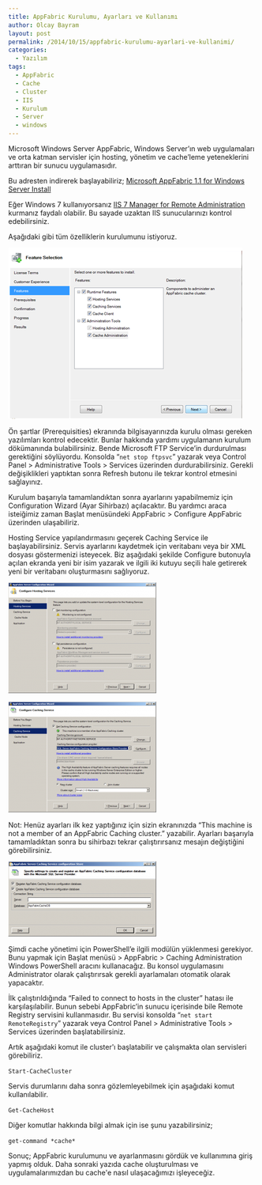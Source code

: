 ```yaml
---
title: AppFabric Kurulumu, Ayarları ve Kullanımı
author: Olcay Bayram
layout: post
permalink: /2014/10/15/appfabric-kurulumu-ayarlari-ve-kullanimi/
categories:
  - Yazılım
tags:
  - AppFabric
  - Cache
  - Cluster
  - IIS
  - Kurulum
  - Server
  - windows
---
```

Microsoft Windows Server AppFabric, Windows Server&#8217;ın web uygulamaları ve orta katman servisler için hosting, yönetim ve cache&#8217;leme yeteneklerini arttıran bir sunucu uygulamasıdır.

Bu adresten indirerek başlayabiliriz; <a href="http://www.microsoft.com/en-us/download/details.aspx?id=27115" target="_blank">Microsoft AppFabric 1.1 for Windows Server Install</a>

Eğer Windows 7 kullanıyorsanız <a href="http://go.microsoft.com/fwlink/?LinkId=182018" target="_blank">IIS 7 Manager for Remote Administration</a> kurmanız faydalı olabilir. Bu sayade uzaktan IIS sunucularınızı kontrol edebilirsiniz.

Aşağıdaki gibi tüm özelliklerin kurulumunu istiyoruz.

![Birinci adım](/wp-content/uploads/2014/10/Step1.png)

Ön şartlar (Prerequisities) ekranında bilgisayarınızda kurulu olması gereken yazılımları kontrol edecektir. Bunlar hakkında yardımı uygulamanın kurulum dökümanında bulabilirsiniz. Bende Microsoft FTP Service&#8217;in durdurulması gerektiğini söylüyordu. Konsolda &#8220;`net stop ftpsvc`&#8221; yazarak veya Control Panel > Administrative Tools > Services üzerinden durdurabilirsiniz. Gerekli değişiklikleri yaptıktan sonra Refresh butonu ile tekrar kontrol etmesini sağlayınız.

Kurulum başarıyla tamamlandıktan sonra ayarlarını yapabilmemiz için Configuration Wizard (Ayar Sihirbazı) açılacaktır. Bu yardımcı araca isteiğimiz zaman Başlat menüsündeki AppFabric > Configure AppFabric üzerinden ulaşabiliriz.

Hosting Service yapılandırmasını geçerek Caching Service ile başlayabilirsiniz. Servis ayarlarını kaydetmek için veritabanı veya bir XML dosyası göstermenizi isteyecek. Biz aşağıdaki şekilde Configure butonuyla açılan ekranda yeni bir isim yazarak ve ilgili iki kutuyu seçili hale getirerek yeni bir veritabanı oluşturmasını sağlıyoruz.

[![İkinci adım](/wp-content/uploads/2014/10/Step2-300x224.png)](/wp-content/uploads/2014/10/Step2.png)

[![Üçüncü adım](/wp-content/uploads/2014/10/Step3-300x224.png)](/wp-content/uploads/2014/10/Step3.png)

Not: Henüz ayarları ilk kez yaptığınız için sizin ekranınızda &#8220;This machine is not a member of an AppFabric Caching cluster.&#8221; yazabilir. Ayarları başarıyla tamamladıktan sonra bu sihirbazı tekrar çalıştırırsanız mesajın değiştiğini görebilirsiniz.

[![Dördüncü adım](/wp-content/uploads/2014/10/Step4-300x152.png)](/wp-content/uploads/2014/10/Step4.png)

Şimdi cache yönetimi için PowerShell&#8217;e ilgili modülün yüklenmesi gerekiyor. Bunu yapmak için Başlat menüsü > AppFabric > Caching Administration Windows PowerShell aracını kullanacağız. Bu konsol uygulamasını Administrator olarak çalıştırırsak gerekli ayarlamaları otomatik olarak yapacaktır.

İlk çalıştırıldığında &#8220;Failed to connect to hosts in the cluster&#8221; hatası ile karşılaşılabilir. Bunun sebebi AppFabric&#8217;in sunucu içerisinde bile Remote Registry servisini kullanmasıdır. Bu servisi konsolda &#8220;`net start RemoteRegistry`&#8221; yazarak veya Control Panel > Administrative Tools > Services üzerinden başlatabilirsiniz.

Artık aşağıdaki komut ile cluster'ı başlatabilir ve çalışmakta olan servisleri görebiliriz.

`Start-CacheCluster`

Servis durumlarını daha sonra gözlemleyebilmek için aşağıdaki komut kullanılabilir.

`Get-CacheHost`

Diğer komutlar hakkında bilgi almak için ise şunu yazabilirsiniz;

`get-command *cache*`

Sonuç; AppFabric kurulumunu ve ayarlanmasını gördük ve kullanımına giriş yapmış olduk. Daha sonraki yazıda cache oluşturulması ve uygulamalarımızdan bu cache'e nasıl ulaşacağımızı işleyeceğiz.